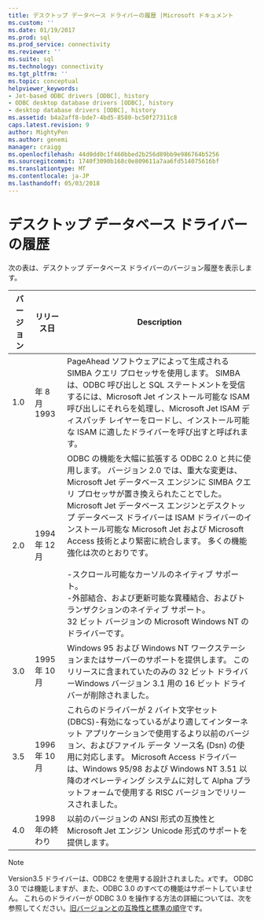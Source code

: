 ```yaml
---
title: デスクトップ データベース ドライバーの履歴 |Microsoft ドキュメント
ms.custom: ''
ms.date: 01/19/2017
ms.prod: sql
ms.prod_service: connectivity
ms.reviewer: ''
ms.suite: sql
ms.technology: connectivity
ms.tgt_pltfrm: ''
ms.topic: conceptual
helpviewer_keywords:
- Jet-based ODBC drivers [ODBC], history
- ODBC desktop database drivers [ODBC], history
- desktop database drivers [ODBC], history
ms.assetid: b4a2aff8-bde7-4bd5-8580-bc50f27311c8
caps.latest.revision: 9
author: MightyPen
ms.author: genemi
manager: craigg
ms.openlocfilehash: 44d0dd0c1f460bbed2b256d89bb9e986764b5256
ms.sourcegitcommit: 1740f3090b168c0e809611a7aa6fd514075616bf
ms.translationtype: MT
ms.contentlocale: ja-JP
ms.lasthandoff: 05/03/2018
---
```

# <a name="history-of-the-desktop-database-drivers"></a>デスクトップ データベース ドライバーの履歴
次の表は、デスクトップ データベース ドライバーのバージョン履歴を表示します。  
  
|バージョン|リリース日|Description|  
|-------------|------------------|-----------------|  
|1.0|年 8 月 1993|PageAhead ソフトウェアによって生成される SIMBA クエリ プロセッサを使用します。 SIMBA は、ODBC 呼び出しと SQL ステートメントを受信するには、Microsoft Jet インストール可能な ISAM 呼び出しにそれらを処理し、Microsoft Jet ISAM ディスパッチ レイヤーをロードし、インストール可能な ISAM に適したドライバーを呼び出すと呼ばれます。|  
|2.0|1994 年 12 月|ODBC の機能を大幅に拡張する ODBC 2.0 と共に使用します。 バージョン 2.0 では、重大な変更は、Microsoft Jet データベース エンジンに SIMBA クエリ プロセッサが置き換えられたことでした。 Microsoft Jet データベース エンジンとデスクトップ データベース ドライバーは ISAM ドライバーのインストール可能な Microsoft Jet および Microsoft Access 技術とより緊密に統合します。 多くの機能強化は次のとおりです。<br /><br /> -スクロール可能なカーソルのネイティブ サポート。<br />-外部結合、および更新可能な異種結合、およびトランザクションのネイティブ サポート。<br />32 ビット バージョンの Microsoft Windows NT のドライバーです。|  
|3.0|1995 年 10 月|Windows 95 および Windows NT ワークステーションまたはサーバーのサポートを提供します。 このリリースに含まれていたのみの 32 ビット ドライバーWindows バージョン 3.1 用の 16 ビット ドライバーが削除されました。|  
|3.5|1996 年 10 月|これらのドライバーが 2 バイト文字セット (DBCS)-有効になっているがより適してインターネット アプリケーションで使用するより以前のバージョン、およびファイル データ ソース名 (Dsn) の使用に対応します。 Microsoft Access ドライバーは、Windows 95/98 および Windows NT 3.51 以降のオペレーティング システムに対して Alpha プラットフォームで使用する RISC バージョンでリリースされました。|  
|4.0|1998 年の終わり|以前のバージョンの ANSI 形式の互換性と Microsoft Jet エンジン Unicode 形式のサポートを提供します。|  
  
> [!NOTE]  
>  Version3.5 ドライバーは、ODBC2 を使用する設計されました。*x*です。 ODBC 3.0 では機能しますが、また、ODBC 3.0 のすべての機能はサポートしていません。 これらのドライバーが ODBC 3.0 を操作する方法の詳細については、次を参照してください。[旧バージョンとの互換性と標準の順守](../../odbc/reference/develop-app/backward-compatibility-and-standards-compliance.md)です。
